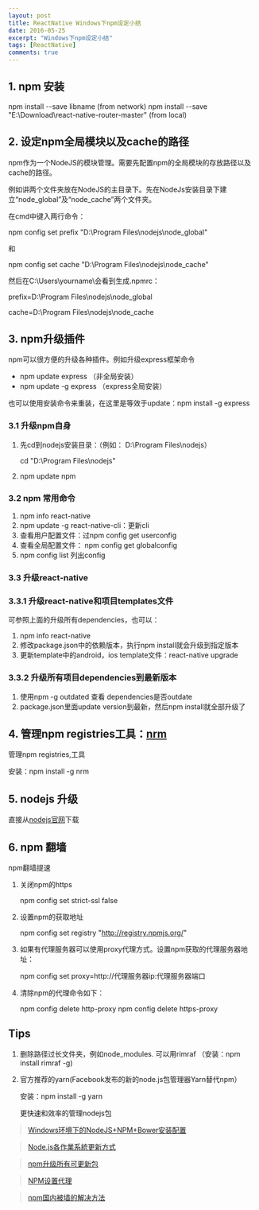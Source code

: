 ```yaml
---
layout: post
title: ReactNative Windows下npm设定小结
date: 2016-05-25
excerpt: "Windows下npm设定小结"
tags: [ReactNative]
comments: true
---
```


## 1. npm 安装
npm install --save libname (from network)
npm install --save "E:\Download\react-native-router-master" (from local)

## 2. 设定npm全局模块以及cache的路径

npm作为一个NodeJS的模块管理。需要先配置npm的全局模块的存放路径以及cache的路径。

例如讲两个文件夹放在NodeJS的主目录下。先在NodeJs安装目录下建立“node_global”及“node_cache”两个文件夹。

在cmd中键入两行命令：

npm config set prefix "D:\Program Files\nodejs\node_global"

和

npm config set cache "D:\Program Files\nodejs\node_cache"

然后在C:\Users\yourname\会看到生成.npmrc：

prefix=D:\Program Files\nodejs\node_global

cache=D:\Program Files\nodejs\node_cache

## 3. npm升级插件

npm可以很方便的升级各种插件。例如升级express框架命令

- npm update express （非全局安装）
- npm update -g express （express全局安装）

也可以使用安装命令来重装，在这里是等效于update：npm install -g express

### 3.1 升级npm自身
1. 先cd到nodejs安装目录：（例如： D:\Program Files\nodejs）

    cd "D:\Program Files\nodejs"

2. npm update npm

### 3.2 npm 常用命令
1. npm info react-native
2. npm update -g react-native-cli：更新cli
3. 查看用户配置文件：过npm config get userconfig
3. 查看全局配置文件： npm config get globalconfig 
4. npm config list 列出config

### 3.3 升级react-native

### 3.3.1 升级react-native和项目templates文件

可参照上面的升级所有dependencies，也可以：
1. npm info react-native
2. 修改package.json中的依赖版本，执行npm install就会升级到指定版本
3. 更新template中的android，ios template文件：react-native upgrade

### 3.3.2 升级所有项目dependencies到最新版本
1. 使用npm -g outdated 查看 dependencies是否outdate
2. package.json里面update version到最新，然后npm install就全部升级了


## 4. 管理npm registries工具：[nrm](https://www.npmjs.com/package/nrm)
管理npm registries,工具

安装：npm install -g nrm


## 5. nodejs 升级
直接从[nodejs官网](https://nodejs.org/en/)下载

## 6. npm 翻墙
npm翻墙提速
1. 关闭npm的https

    npm config set strict-ssl false

2. 设置npm的获取地址

    npm config set registry "http://registry.npmjs.org/"

3. 如果有代理服务器可以使用proxy代理方式。设置npm获取的代理服务器地址：

    npm config set proxy=http://代理服务器ip:代理服务器端口

4. 清除npm的代理命令如下：

    npm config delete http-proxy
    npm config delete https-proxy

## Tips
1. 删除路径过长文件夹，例如node_modules. 可以用rimraf （安装：npm install rimraf -g)
2. 官方推荐的yarn(Facebook发布的新的node.js包管理器Yarn替代npm）
 
    安装：npm install -g yarn
    
    更快速和效率的管理nodejs包


> [Windows环境下的NodeJS+NPM+Bower安装配置](http://jingyan.baidu.com/article/2d5afd69e243cc85a2e28efa.html)

> [Node.js各作業系統更新方式 ](http://eddychang.me/blog/javascript/58-nodes-update.html)

> [npm升级所有可更新包](http://www.tuicool.com/articles/UbyY7rY)

> [NPM设置代理](https://my.oschina.net/deathdealer/blog/208919)

> [npm国内被墙的解决方法](http://snoopyxdy.blog.163.com/blog/static/60117440201422695653698/) 
